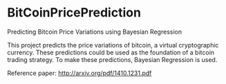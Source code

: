 # BitCoinPricePrediction
Predicting Bitcoin Price Variations using Bayesian Regression


This project predicts the price variations of bitcoin, a virtual cryptographic currency. These predictions could be used as the foundation of a bitcoin trading strategy. To make these predictions, Bayesian Regression is used.

Reference paper: http://arxiv.org/pdf/1410.1231.pdf
